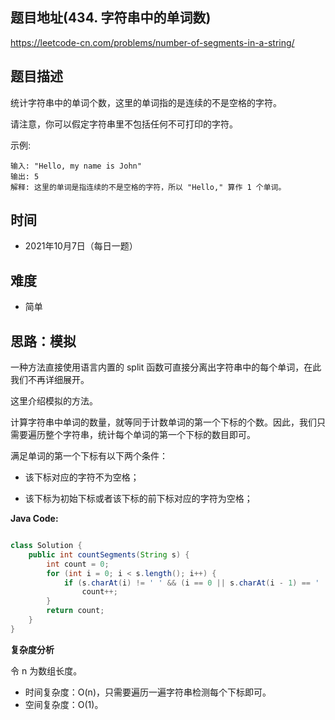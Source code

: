 
## 题目地址(434. 字符串中的单词数)

https://leetcode-cn.com/problems/number-of-segments-in-a-string/

## 题目描述


统计字符串中的单词个数，这里的单词指的是连续的不是空格的字符。

请注意，你可以假定字符串里不包括任何不可打印的字符。

示例:
```
输入: "Hello, my name is John"
输出: 5
解释: 这里的单词是指连续的不是空格的字符，所以 "Hello," 算作 1 个单词。
```

## 时间

- 2021年10月7日（每日一题）

## 难度

- 简单


## 思路：模拟

一种方法直接使用语言内置的 split 函数可直接分离出字符串中的每个单词，在此我们不再详细展开。

这里介绍模拟的方法。

计算字符串中单词的数量，就等同于计数单词的第一个下标的个数。因此，我们只需要遍历整个字符串，统计每个单词的第一个下标的数目即可。

满足单词的第一个下标有以下两个条件：

- 该下标对应的字符不为空格；

- 该下标为初始下标或者该下标的前下标对应的字符为空格；


**Java Code:**

```java

class Solution {
    public int countSegments(String s) {
        int count = 0;
        for (int i = 0; i < s.length(); i++) {
            if (s.charAt(i) != ' ' && (i == 0 || s.charAt(i - 1) == ' '))
                count++;
        }
        return count;
    }
}

```


**复杂度分析**

令 n 为数组长度。

- 时间复杂度：O(n)，只需要遍历一遍字符串检测每个下标即可。
- 空间复杂度：O(1)。


